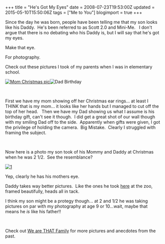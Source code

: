 +++
title = "He's Got My Eyes"
date = 2008-07-23T19:53:00Z
updated = 2015-05-10T15:50:06Z
tags = ["Me to You"]
blogimport = true 
+++

Since the day he was born, people have been telling me that my son looks like his Daddy.&#160; He's been referred to as Scott 2.0 and Mini-Me.&#160;&#160; I don't argue that there is no debating who his Daddy is, but I will say that he's got my eyes.

Make that eye.

For photography.

Check out these pictures I took of my parents when I was in elementary school.&#160;&#160; 

[![Mom Christmas pic](https://latc.s3.amazonaws.com/wp-content/uploads/2008/07/mom-christmas-pic-thumb.jpg)](https://latc.s3.amazonaws.com/wp-content/uploads/2008/07/mom-christmas-pic2.jpg)![Dad Birthday](https://latc.s3.amazonaws.com/wp-content/uploads/2008/07/dad-birthday-thumb.jpg)

&#160;

[](https://latc.s3.amazonaws.com/wp-content/uploads/2008/07/mom-christmas-pic2.jpg)[](https://latc.s3.amazonaws.com/wp-content/uploads/2008/07/dad-birthday1.jpg)

First we have my mom showing off her Christmas ear rings... at least I THINK that is my mom... it looks like her hands but I managed to cut off the top of her head.&#160;&#160; Then we have my Dad showing us what I assume is his birthday gift, can't see it though.&#160; I did get a great shot of our wall though with my smiling Dad off to the side.&#160; Apparently when gifts were given, I got the privilege of holding the camera.&#160; Big Mistake.&#160; Clearly I struggled with framing the subject.
 [](https://latc.s3.amazonaws.com/wp-content/uploads/2008/07/mom-christmas-pic2.jpg)[](https://latc.s3.amazonaws.com/wp-content/uploads/2008/07/dad-birthday1.jpg)[](https://latc.s3.amazonaws.com/wp-content/uploads/2008/07/mom-christmas-pic2.jpg)[](https://latc.s3.amazonaws.com/wp-content/uploads/2008/07/dad-birthday1.jpg)  

&#160;

Now here is a photo my son took of his Mommy and Daddy at Christmas when he was 2 1/2.&#160; See the resemblance?&#160; 

[![1](https://latc.s3.amazonaws.com/wp-content/uploads/2008/07/1-thumb.jpg)](https://latc.s3.amazonaws.com/wp-content/uploads/2008/07/1.jpg) 

Yep, clearly he has his mothers eye.

Daddy takes way better pictures.&#160; Like the ones he took [here](http://lifeatthecircus.com/2008/07/20/weekend-thoughts-enjoying-his-creation/) at the zoo, framed beautifully, heads all in tack.

I think my son might be a protegy though... at 2 and 1/2 he was taking pictures on par with my photography at age 9 or 10...wait, maybe that means he _is_ like his father!!

&#160;

Check out [We are THAT Family](http://www.wearethatfamily.com) for more pictures and anecdotes from the past.&#160; 
